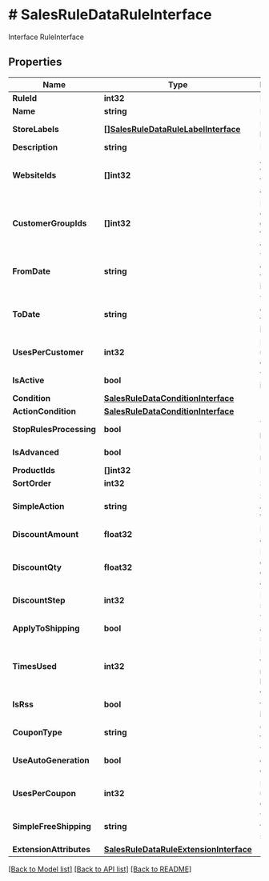 # # SalesRuleDataRuleInterface
Interface RuleInterface

## Properties 


Name | Type | Description | Notes
------------ | ------------- | ------------- | -------------
**RuleId**| **int32** | Rule id  | [optional]
**Name**| **string** | Rule name  | [optional]
**StoreLabels**| [**[]SalesRuleDataRuleLabelInterface**](SalesRuleDataRuleLabelInterface.md) | Display label  | [optional]
**Description**| **string** | Description  | [optional]
**WebsiteIds**| **[]int32** | A list of websites the rule applies to  |
**CustomerGroupIds**| **[]int32** | Ids of customer groups that the rule applies to  |
**FromDate**| **string** | The start date when the coupon is active  | [optional]
**ToDate**| **string** | The end date when the coupon is active  | [optional]
**UsesPerCustomer**| **int32** | Number of uses per customer  |
**IsActive**| **bool** | The coupon is active  |
**Condition**| [**SalesRuleDataConditionInterface**](SalesRuleDataConditionInterface.md) |   | [optional]
**ActionCondition**| [**SalesRuleDataConditionInterface**](SalesRuleDataConditionInterface.md) |   | [optional]
**StopRulesProcessing**| **bool** | To stop rule processing  |
**IsAdvanced**| **bool** | Is this field needed  |
**ProductIds**| **[]int32** | Product ids  | [optional]
**SortOrder**| **int32** | Sort order  |
**SimpleAction**| **string** | Simple action of the rule  | [optional]
**DiscountAmount**| **float32** | Discount amount  |
**DiscountQty**| **float32** | Maximum qty discount is applied  | [optional]
**DiscountStep**| **int32** | Discount step  |
**ApplyToShipping**| **bool** | The rule applies to shipping  |
**TimesUsed**| **int32** | How many times the rule has been used  |
**IsRss**| **bool** | Whether the rule is in RSS  |
**CouponType**| **string** | Coupon type  |
**UseAutoGeneration**| **bool** | To auto generate coupon  |
**UsesPerCoupon**| **int32** | Limit of uses per coupon  |
**SimpleFreeShipping**| **string** | To grant free shipping  | [optional]
**ExtensionAttributes**| [**SalesRuleDataRuleExtensionInterface**](SalesRuleDataRuleExtensionInterface.md) |   | [optional]


[[Back to Model list]](../../README.md#models) [[Back to API list]](../../README.md#endpoints) [[Back to README]](../../README.md)

